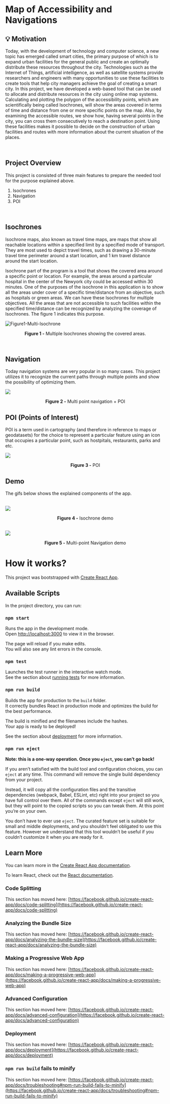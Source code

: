 # **Map of Accessibility and Navigations**

## 💡 **Motivation**

Today, with the development of technology and computer science, a new topic has emerged called smart cities, the primary purpose of which is to expand urban facilities for the general public and create an optimally distribute these resources throughout the city. Technologies such as the Internet of Things, artificial intelligence, as well as satellite systems provide researchers and engineers with many opportunities to use these facilities to create tools that help city managers achieve the goal of creating a smart city. In this project, we have developed a web-based tool that can be used to allocate and distribute resources in the city using online map systems. Calculating and plotting the polygon of the accessibility points, which are scientifically being called Isochrones, will show the areas covered in terms of time and distance from one or more specific points on the map. Also, by examining the accessible routes, we show how, having several points in the city, you can cross them consecutively to reach a destination point. Using these facilities makes it possible to decide on the construction of urban facilities and routes with more information about the current situation of the places.

<br>

## **Project Overview**
This project is consisted of three main features to prepare the needed tool for the purpose explained above. 

1. Isochrones
2. Navigation
3. POI
   
<br>

## Isochrones
Isochrone maps, also known as travel time maps, are maps that show all reachable locations within a specified limit by a specified mode of transport. They are most used to depict travel times, such as drawing a 30-minute travel time perimeter around a start location, and 1 km travel distance around the start location.

Isochrone part of the program is a tool that shows the covered area around a specific point or location. For example, the areas around a particular hospital in the center of the Newyork city could be accessed within 30 minutes. One of the purposes of the isochrone in this application is to show all the areas under cover of a specific time/distance from an objective, such as hospitals or green areas. We can have these Isochrones for multiple objectives. All the areas that are not accessible to such facilities within the specified time/distance can be recognized by analyzing the coverage of Isochrones. The figure 1 indicates this purpose.

<img src="public/images/multi-isochrone.png" alt="Figure1-Multi-Isochrone">
<p style="text-align: center"><b>Figure 1 -</b> Multiple Isochrones showing the covered areas.</p>

<br>

## Navigation
Today navigation systems are very popular in so many cases. This project utilizes it to recognize the current paths through multiple points and show the possibility of optimizing them.

<img src="public/images/navigation-poi.png">
<p style="text-align: center"><b>Figure 2 -</b> Multi point navigation + POI</p>

## POI (Points of Interest)
POI is a term used in cartography (and therefore in reference to maps or geodatasets) for the choice to represent a particular feature using an icon that occupies a particular point, such as hostpitals, restaurants, parks and etc.

<img src="public/images/isochrone-poi.png">
<p style="text-align: center"><b>Figure 3 -</b> POI</p>

## **Demo**
The gifs below shows the explained components of the app.

<br>

<img src="public/gifs/isochrone.gif">
<p style="text-align: center"><b>Figure 4 -</b> Isochrone demo</p>

<br>

<img src="public/gifs/navigation.gif">
<p style="text-align: center"><b>Figure 5 -</b> Multi-point Navigation demo</p>

# How it works?

This project was bootstrapped with [Create React App](https://github.com/facebook/create-react-app).

## Available Scripts

In the project directory, you can run:

### `npm start`

Runs the app in the development mode.\
Open [http://localhost:3000](http://localhost:3000) to view it in the browser.

The page will reload if you make edits.\
You will also see any lint errors in the console.

### `npm test`

Launches the test runner in the interactive watch mode.\
See the section about [running tests](https://facebook.github.io/create-react-app/docs/running-tests) for more information.

### `npm run build`

Builds the app for production to the `build` folder.\
It correctly bundles React in production mode and optimizes the build for the best performance.

The build is minified and the filenames include the hashes.\
Your app is ready to be deployed!

See the section about [deployment](https://facebook.github.io/create-react-app/docs/deployment) for more information.

### `npm run eject`

**Note: this is a one-way operation. Once you `eject`, you can’t go back!**

If you aren’t satisfied with the build tool and configuration choices, you can `eject` at any time. This command will remove the single build dependency from your project.

Instead, it will copy all the configuration files and the transitive dependencies (webpack, Babel, ESLint, etc) right into your project so you have full control over them. All of the commands except `eject` will still work, but they will point to the copied scripts so you can tweak them. At this point you’re on your own.

You don’t have to ever use `eject`. The curated feature set is suitable for small and middle deployments, and you shouldn’t feel obligated to use this feature. However we understand that this tool wouldn’t be useful if you couldn’t customize it when you are ready for it.

## Learn More

You can learn more in the [Create React App documentation](https://facebook.github.io/create-react-app/docs/getting-started).

To learn React, check out the [React documentation](https://reactjs.org/).

### Code Splitting

This section has moved here: [https://facebook.github.io/create-react-app/docs/code-splitting](https://facebook.github.io/create-react-app/docs/code-splitting)

### Analyzing the Bundle Size

This section has moved here: [https://facebook.github.io/create-react-app/docs/analyzing-the-bundle-size](https://facebook.github.io/create-react-app/docs/analyzing-the-bundle-size)

### Making a Progressive Web App

This section has moved here: [https://facebook.github.io/create-react-app/docs/making-a-progressive-web-app](https://facebook.github.io/create-react-app/docs/making-a-progressive-web-app)

### Advanced Configuration

This section has moved here: [https://facebook.github.io/create-react-app/docs/advanced-configuration](https://facebook.github.io/create-react-app/docs/advanced-configuration)

### Deployment

This section has moved here: [https://facebook.github.io/create-react-app/docs/deployment](https://facebook.github.io/create-react-app/docs/deployment)

### `npm run build` fails to minify

This section has moved here: [https://facebook.github.io/create-react-app/docs/troubleshooting#npm-run-build-fails-to-minify](https://facebook.github.io/create-react-app/docs/troubleshooting#npm-run-build-fails-to-minify)
